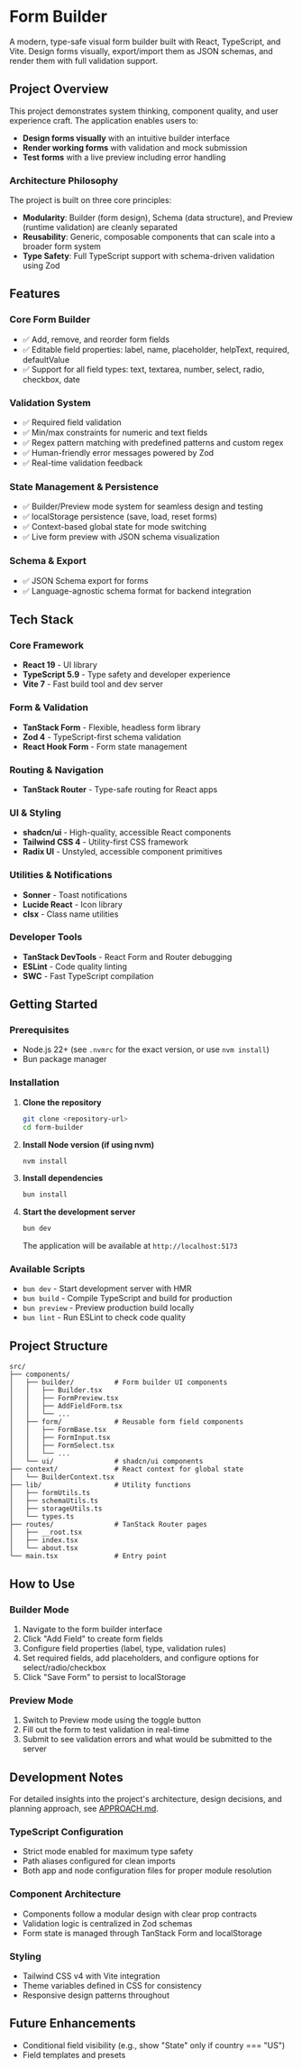 # Form Builder

A modern, type-safe visual form builder built with React, TypeScript, and Vite. Design forms visually, export/import them as JSON schemas, and render them with full validation support.

## Project Overview

This project demonstrates system thinking, component quality, and user experience craft. The application enables users to:

- **Design forms visually** with an intuitive builder interface
- **Render working forms** with validation and mock submission
- **Test forms** with a live preview including error handling

### Architecture Philosophy

The project is built on three core principles:

- **Modularity**: Builder (form design), Schema (data structure), and Preview (runtime validation) are cleanly separated
- **Reusability**: Generic, composable components that can scale into a broader form system
- **Type Safety**: Full TypeScript support with schema-driven validation using Zod

## Features

### Core Form Builder

- ✅ Add, remove, and reorder form fields
- ✅ Editable field properties: label, name, placeholder, helpText, required, defaultValue
- ✅ Support for all field types: text, textarea, number, select, radio, checkbox, date

### Validation System

- ✅ Required field validation
- ✅ Min/max constraints for numeric and text fields
- ✅ Regex pattern matching with predefined patterns and custom regex
- ✅ Human-friendly error messages powered by Zod
- ✅ Real-time validation feedback

### State Management & Persistence

- ✅ Builder/Preview mode system for seamless design and testing
- ✅ localStorage persistence (save, load, reset forms)
- ✅ Context-based global state for mode switching
- ✅ Live form preview with JSON schema visualization

### Schema & Export

- ✅ JSON Schema export for forms
- ✅ Language-agnostic schema format for backend integration

## Tech Stack

### Core Framework

- **React 19** - UI library
- **TypeScript 5.9** - Type safety and developer experience
- **Vite 7** - Fast build tool and dev server

### Form & Validation

- **TanStack Form** - Flexible, headless form library
- **Zod 4** - TypeScript-first schema validation
- **React Hook Form** - Form state management

### Routing & Navigation

- **TanStack Router** - Type-safe routing for React apps

### UI & Styling

- **shadcn/ui** - High-quality, accessible React components
- **Tailwind CSS 4** - Utility-first CSS framework
- **Radix UI** - Unstyled, accessible component primitives

### Utilities & Notifications

- **Sonner** - Toast notifications
- **Lucide React** - Icon library
- **clsx** - Class name utilities

### Developer Tools

- **TanStack DevTools** - React Form and Router debugging
- **ESLint** - Code quality linting
- **SWC** - Fast TypeScript compilation

## Getting Started

### Prerequisites

- Node.js 22+ (see `.nvmrc` for the exact version, or use `nvm install`)
- Bun package manager

### Installation

1. **Clone the repository**

   ```bash
   git clone <repository-url>
   cd form-builder
   ```

2. **Install Node version (if using nvm)**

   ```bash
   nvm install
   ```

3. **Install dependencies**

   ```bash
   bun install
   ```

4. **Start the development server**

   ```bash
   bun dev
   ```

   The application will be available at `http://localhost:5173`

### Available Scripts

- `bun dev` - Start development server with HMR
- `bun build` - Compile TypeScript and build for production
- `bun preview` - Preview production build locally
- `bun lint` - Run ESLint to check code quality

## Project Structure

```
src/
├── components/
│   ├── builder/          # Form builder UI components
│   │   ├── Builder.tsx
│   │   ├── FormPreview.tsx
│   │   ├── AddFieldForm.tsx
│   │   └── ...
│   ├── form/             # Reusable form field components
│   │   ├── FormBase.tsx
│   │   ├── FormInput.tsx
│   │   ├── FormSelect.tsx
│   │   └── ...
│   └── ui/               # shadcn/ui components
├── context/              # React context for global state
│   └── BuilderContext.tsx
├── lib/                  # Utility functions
│   ├── formUtils.ts
│   ├── schemaUtils.ts
│   ├── storageUtils.ts
│   └── types.ts
├── routes/               # TanStack Router pages
│   ├── __root.tsx
│   ├── index.tsx
│   └── about.tsx
└── main.tsx              # Entry point
```

## How to Use

### Builder Mode

1. Navigate to the form builder interface
2. Click "Add Field" to create form fields
3. Configure field properties (label, type, validation rules)
4. Set required fields, add placeholders, and configure options for select/radio/checkbox
5. Click "Save Form" to persist to localStorage

### Preview Mode

1. Switch to Preview mode using the toggle button
2. Fill out the form to test validation in real-time
3. Submit to see validation errors and what would be submitted to the server

## Development Notes

For detailed insights into the project's architecture, design decisions, and planning approach, see [APPROACH.md](./APPROACH.md).

### TypeScript Configuration

- Strict mode enabled for maximum type safety
- Path aliases configured for clean imports
- Both app and node configuration files for proper module resolution

### Component Architecture

- Components follow a modular design with clear prop contracts
- Validation logic is centralized in Zod schemas
- Form state is managed through TanStack Form and localStorage

### Styling

- Tailwind CSS v4 with Vite integration
- Theme variables defined in CSS for consistency
- Responsive design patterns throughout

## Future Enhancements

- Conditional field visibility (e.g., show "State" only if country === "US")
- Field templates and presets
